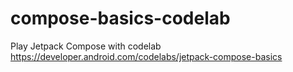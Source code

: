 # compose-basics-codelab
Play Jetpack Compose with codelab https://developer.android.com/codelabs/jetpack-compose-basics
